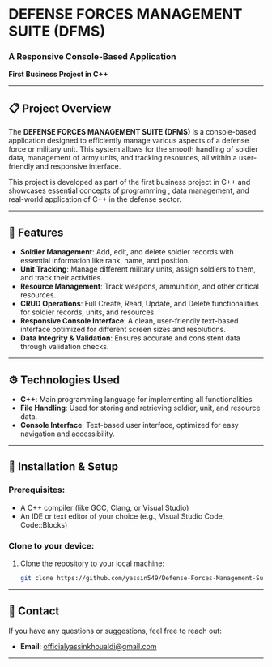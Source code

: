 # DEFENSE FORCES MANAGEMENT SUITE (DFMS)

### **A Responsive Console-Based Application**  
**First Business Project in C++**

---

## 📋 **Project Overview**

The **DEFENSE FORCES MANAGEMENT SUITE (DFMS)** is a console-based application designed to efficiently manage various aspects of a defense force or military unit. This system allows for the smooth handling of soldier data, management of army units, and tracking resources, all within a user-friendly and responsive interface.

This project is developed as part of the first business project in C++ and showcases essential concepts of programming , data management, and real-world application of C++ in the defense sector.

---

## 🚀 **Features**

- **Soldier Management**: Add, edit, and delete soldier records with essential information like rank, name, and position.
- **Unit Tracking**: Manage different military units, assign soldiers to them, and track their activities.
- **Resource Management**: Track weapons, ammunition, and other critical resources.
- **CRUD Operations**: Full Create, Read, Update, and Delete functionalities for soldier records, units, and resources.
- **Responsive Console Interface**: A clean, user-friendly text-based interface optimized for different screen sizes and resolutions.
- **Data Integrity & Validation**: Ensures accurate and consistent data through validation checks.

---

## ⚙️ **Technologies Used**

- **C++**: Main programming language for implementing all functionalities.
- **File Handling**: Used for storing and retrieving soldier, unit, and resource data.
- **Console Interface**: Text-based user interface, optimized for easy navigation and accessibility.

---


## 📝 **Installation & Setup**

### **Prerequisites:**
- A C++ compiler (like GCC, Clang, or Visual Studio)
- An IDE or text editor of your choice (e.g., Visual Studio Code, Code::Blocks)

### **Clone to your device:**

1. Clone the repository to your local machine:
   ```bash
   git clone https://github.com/yassin549/Defense-Forces-Management-Suite-DFMS-
   ```

---


## 🤝 **Contact**

If you have any questions or suggestions, feel free to reach out:

- **Email**: officialyassinkhoualdi@gmail.com
---